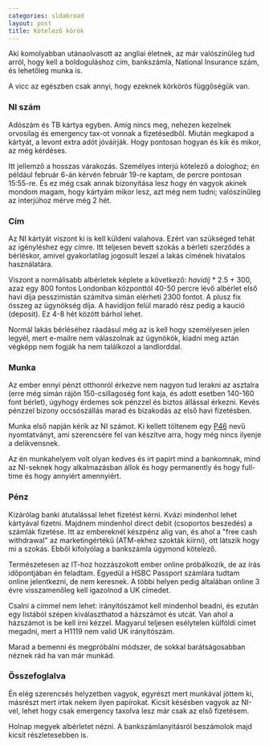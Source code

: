 ```yaml
---
categories: sldabroad
layout: post
title: Kötelező körök
---
```


Aki komolyabban utánaolvasott az angliai életnek, az már valószínűleg tud arról, hogy kell a
boldoguláshoz cím, bankszámla, National Insurance szám, és lehetőleg munka is.

A vicc az egészben csak annyi, hogy ezeknek körkörös függőségük van.

### NI szám
Adószám és TB kártya egyben. Amíg nincs meg, nehezen kezelnek orvosilag és emergency tax-ot
vonnak a fizetésedből. Miután megkapod a kártyát, a levont extra adót jóváírják. Hogy pontosan
hogyan és kik és mikor, az még kérdéses.

Itt jellemző a hosszas várakozás. Személyes interjú kötelező a dologhoz; én például február 6-án
kérvén február 19-re kaptam, de percre pontosan 15:55-re. És ez még csak annak bizonyítása lesz
hogy én vagyok akinek mondom magam, hogy kártyám mikor lesz, azt még nem tudni; valószínűleg az
interjúhoz mérve még 2 hét.

### Cím
Az NI kártyát viszont ki is kell küldeni valahova. Ezért van szükséged tehát az igényléshez egy
címre. Itt teljesen bevett szokás a bérleti szerződés a bérléskor, amivel gyakorlatilag jogosult
leszel a lakás címének hivatalos használatára.

Viszont a normálisabb albérletek képlete a következő: *havidíj* * 2.5 + 300, azaz egy 800
fontos Londonban központtól 40-50 percre lévő albérlet első havi díja pesszimistán számítva simán
elérheti 2300 fontot. A plusz fix összeg az ügynökség díja. A havidíjon felül maradó rész pedig a
kaució (deposit). Ez 4-8 hét között bárhol lehet.

Normál lakás bérléséhez ráadásul még az is kell hogy személyesen jelen legyél, mert e-mailre nem
válaszolnak az ügynökök, kiadni meg aztán végképp nem fogják ha nem találkozol a landlorddal.

### Munka
Az ember ennyi pénzt otthonról érkezve nem nagyon tud lerakni az asztalra (erre még simán rájön
150-csillagoség font kaja, és adott esetben 140-160 font bérlet), úgyhogy érdemes sok pénzzel és
biztos állással érkezni. Kevés pénzzel bizony occsószállás marad és bizakodás az első havi
fizetésben.

Munka első napján kérik az NI számot. Ki kellett töltenem egy
[P46](http://www.hmrc.gov.uk/working/forms/paye-forms.htm#6) nevű nyomtatványt, ami szerencsére
fel van készítve arra, hogy még nincs ilyenje a delikvensnek.

Az én munkahelyem volt olyan kedves és írt papírt mind a bankomnak, mind az NI-seknek hogy
alkalmazásban állok és hogy permanently és hogy full-time és hogy annyiért amennyiért.

### Pénz
Kizárólag banki átutalással lehet fizetést kérni. Kvázi mindenhol lehet kártyával fizetni.
Majdnem mindenhol direct debit (csoportos beszedés) a számlák fizetése. Itt az embereknél
készpénz alig van, és ahol a "free cash withdrawal" az marketingértékű (ATM-ekhez szokták
kiírni), ott látszik hogy mi a szokás. Ebből kifolyólag a bankszámla úgymond kötelező.

Természetesen az IT-hoz hozzászokott ember online próbálkozik, de az írás időpontjában én
feladtam. Egyedül a HSBC Passport számlára tudtam online jelentkezni, de nem keresnek. A többi
helyen pedig általában online 3 évre visszamenőleg kell igazolnod a UK címedet.

Csalni a címmel nem lehet: irányítószámot kell mindenhol beadni, és ezután egy listából szépen
kiválaszthatod a házszámot és utcát. Van ahol a házszámot is be kell írni kézzel. Magyarul
teljesen esélytelen külföldi címet megadni, mert a H1119 nem valid UK irányítószám.

Marad a bemenni és megpróbálni módszer, de sokkal barátságosabban néznek rád ha van már munkád.

### Összefoglalva
Én elég szerencsés helyzetben vagyok, egyrészt mert munkával jöttem ki, másrészt mert írtak nekem
ilyen papírokat. Kicsit késésben vagyok az NI-vel, lehet hogy csak emergency taxolva lesz már
csak az első fizetésem.

Holnap megyek albérletet nézni. A bankszámlanyitásról beszámolok majd kicsit részletesebben is.
